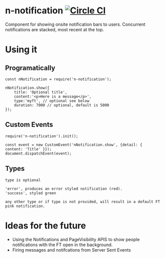 # n-notification [![Circle CI](https://circleci.com/gh/Financial-Times/n-notification/tree/master.svg?style=svg)](https://circleci.com/gh/Financial-Times/n-notification/tree/master)
Component for showing onsite notification bars to users.
Concurrent notifications are stacked, most recent at the top.

# Using it

## Programatically

	const nNotification = require('n-notification');

	nNotification.show({
		title: 'Optional title',
		content:'<p>Here is a message</p>',
		type:'myft', // optional see below
		duration: 7000 // optional, default is 5000
	});

## Custom Events

	require('n-notification').init();

	const event = new CustomEvent('nNotification.show', {detail: { content: 'Title' }});
	document.dispatchEvent(event);

## Types

	type is optional

	'error', produces an error styled notification (red).
	'success', styled green

	any other type or if type is not provided, will result in a default FT pink notification.

# Ideas for the future

* Using the Notifications and PageVisibility APIS to show people notifications with the FT open in the background.
* Firing messages and notifcations from Server Sent Events
